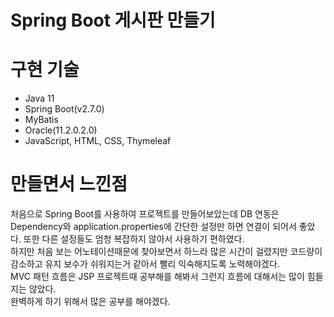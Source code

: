 # Spring Boot 게시판 만들기 

# 구현 기술
* Java 11
* Spring Boot(v2.7.0)
* MyBatis
* Oracle(11.2.0.2.0)
* JavaScript, HTML, CSS, Thymeleaf 

# 만들면서 느낀점
처음으로 Spring Boot를 사용하여 프로젝트를 만들어보았는데 DB 연동은 Dependency와 application.properties에 간단한 설정만 하면 연결이 되어서 좋았다. 또한 다른 설정들도 엄청 복잡하지 않아서 사용하기 편하였다.   
하지만 처음 보는 어노테이션때문에 찾아보면서 하느라 많은 시간이 걸렸지만 코드량이 감소하고 유지 보수가 쉬워지는거 같아서 빨리 익숙해지도록 노력해야겠다.   
MVC 패턴 흐름은 JSP 프로젝트때 공부해를 해봐서 그런지 흐름에 대해서는 많이 힘들지는 않았다.    
완벽하게 하기 위해서 많은 공부를 해야겠다.    

